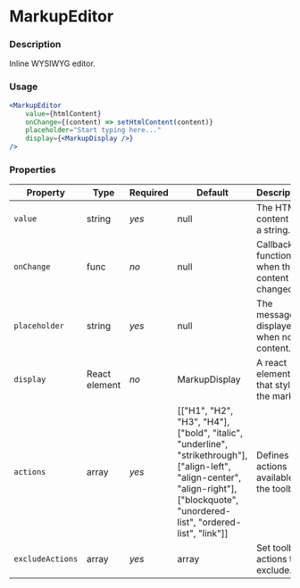 # MarkupEditor

### Description
Inline WYSIWYG editor.

### Usage
```jsx
<MarkupEditor
    value={htmlContent}
    onChange={(content) => setHtmlContent(content)}
    placeholder="Start typing here..."
    display={<MarkupDisplay />}
/>
```

### Properties
| Property | Type | Required | Default | Description |
| --- | --- | --- | --- | --- |
| `value` | string | *yes* | null | The HTML content as a string. |
| `onChange` | func | *no* | null | Callback function when the content is changed. |
| `placeholder` | string | *yes* | null | The message displayed when no content. |
| `display` | React element | *no* | MarkupDisplay | A react element that styles the markup. |
| `actions` | array | *yes* | [["H1", "H2", "H3", "H4"], ["bold", "italic", "underline", "strikethrough"], ["align-left", "align-center", "align-right"], ["blockquote", "unordered-list", "ordered-list", "link"]] | Defines the actions available on the toolbar. |
| `excludeActions` | array | *yes* | array | Set toolbar actions to exclude. |
